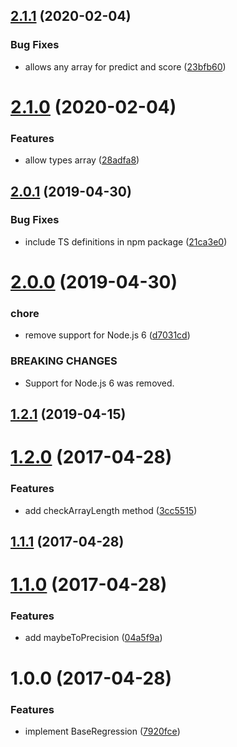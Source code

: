 ## [2.1.1](https://github.com/mljs/regression-base/compare/v2.1.0...v2.1.1) (2020-02-04)


### Bug Fixes

* allows any array for predict and score ([23bfb60](https://github.com/mljs/regression-base/commit/23bfb607923985ade77aad33f76f09dc9e43e874))



# [2.1.0](https://github.com/mljs/regression-base/compare/v2.0.1...v2.1.0) (2020-02-04)


### Features

* allow types array ([28adfa8](https://github.com/mljs/regression-base/commit/28adfa86c8c7feb491565e060ee16705991e98cf))



## [2.0.1](https://github.com/mljs/regression-base/compare/v2.0.0...v2.0.1) (2019-04-30)


### Bug Fixes

* include TS definitions in npm package ([21ca3e0](https://github.com/mljs/regression-base/commit/21ca3e0))



# [2.0.0](https://github.com/mljs/regression-base/compare/v1.2.1...v2.0.0) (2019-04-30)


### chore

* remove support for Node.js 6 ([d7031cd](https://github.com/mljs/regression-base/commit/d7031cd))


### BREAKING CHANGES

* Support for Node.js 6 was removed.



## [1.2.1](https://github.com/mljs/regression-base/compare/v1.2.0...v1.2.1) (2019-04-15)



<a name="1.2.0"></a>
# [1.2.0](https://github.com/mljs/regression-base/compare/v1.1.1...v1.2.0) (2017-04-28)


### Features

* add checkArrayLength method ([3cc5515](https://github.com/mljs/regression-base/commit/3cc5515))



<a name="1.1.1"></a>
## [1.1.1](https://github.com/mljs/regression-base/compare/v1.1.0...v1.1.1) (2017-04-28)



<a name="1.1.0"></a>
# [1.1.0](https://github.com/mljs/regression-base/compare/v1.0.0...v1.1.0) (2017-04-28)


### Features

* add maybeToPrecision ([04a5f9a](https://github.com/mljs/regression-base/commit/04a5f9a))



<a name="1.0.0"></a>
# 1.0.0 (2017-04-28)


### Features

* implement BaseRegression ([7920fce](https://github.com/mljs/regression-base/commit/7920fce))



